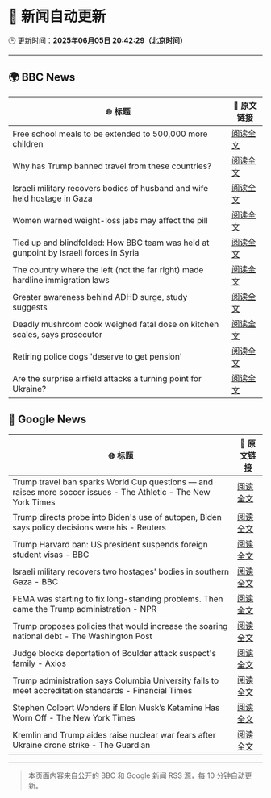 # 🧠 新闻自动更新

🕒 更新时间：**2025年06月05日 20:42:29（北京时间）**

---

## 🌍 BBC News

| 🌐 标题 | 🔗 原文链接 |
|--------|-------------|
| Free school meals to be extended to 500,000 more children | [阅读全文](https://www.bbc.com/news/articles/cdr5mr5l2d1o) |
| Why has Trump banned travel from these countries? | [阅读全文](https://www.bbc.com/news/articles/cz6329yvwdvo) |
| Israeli military recovers bodies of husband and wife held hostage in Gaza | [阅读全文](https://www.bbc.com/news/articles/c989rl23zzno) |
| Women warned weight-loss jabs may affect the pill | [阅读全文](https://www.bbc.com/news/articles/cn0gp2pl7zwo) |
| Tied up and blindfolded: How BBC team was held at gunpoint by Israeli forces in Syria | [阅读全文](https://www.bbc.com/news/articles/c4grldkeyv5o) |
| The country where the left (not the far right) made hardline immigration laws | [阅读全文](https://www.bbc.com/news/articles/c1mgkd93r4yo) |
| Greater awareness behind ADHD surge, study suggests | [阅读全文](https://www.bbc.com/news/articles/cg5vp62dnnro) |
| Deadly mushroom cook weighed fatal dose on kitchen scales, says prosecutor | [阅读全文](https://www.bbc.com/news/articles/c93yxgyln5po) |
| Retiring police dogs 'deserve to get pension' | [阅读全文](https://www.bbc.com/news/articles/cr7z907rmggo) |
| Are the surprise airfield attacks a turning point for Ukraine? | [阅读全文](https://www.bbc.com/news/articles/cn4gp2g7g47o) |

## 📰 Google News

| 🌐 标题 | 🔗 原文链接 |
|--------|-------------|
| Trump travel ban sparks World Cup questions — and raises more soccer issues - The Athletic - The New York Times | [阅读全文](https://news.google.com/rss/articles/CBMihgFBVV95cUxNUEVKckM0dXFHVG51T1RkNHlpVkNXbmV1NUlJZFlvNEkyUkozVXlKc2dKa3hTb1M2ZzdkYlRiRzVTTFgwSXA4MXl1elFGemJGcjVpbjdhRm5OQ1lLWmRXd3NDSnRMVHNDVS0yMDc0S09TanlvZG0zQ2NzalhZN3Q0cEpkOGxEdw?oc=5) |
| Trump directs probe into Biden's use of autopen, Biden says policy decisions were his - Reuters | [阅读全文](https://news.google.com/rss/articles/CBMiwwFBVV95cUxQZU16T2hsQjAyTmRYTXN2ZER2My1jTWxudmNDVERFQVdYNGl3elVzR3J3czJaV0tfNFBOUFBKSGhYRFB5SlYzYng1SnBhcWI0a0dDaDJkZEh0MFJMQmtVQXFBT19aRzRjVVQxdTVLR3hfcDR6MHBZRlM2UmQ4cDJMS044Z0tQcDBoX0NpYmhPV0pkZEVJSldDZHR4STJRblhkNXBfTVV3UXdtWmI0QVJCTEd5N19IRm5XU0tmalcxLUlhOU0?oc=5) |
| Trump Harvard ban: US president suspends foreign student visas - BBC | [阅读全文](https://news.google.com/rss/articles/CBMiWkFVX3lxTE53dlNUT1U2UTF1WUYxN1lxdGh6UUZwRHZZdW1IaFhDNExhTEtHQ1RYZjBONTJJT2MtX1BQNU9BVEZqbWJsNmtUeDNxZDRvTGxfblA5Sjl6R2RxQdIBX0FVX3lxTE54V1NxSnlOMGFPRXE3MUVJOUVGOUpkenZoWUF4SmxhbDZ4NTlzdWJTaWNyM1Y4NzBSUld3NF9SUDJZRFhRRkU5VWJBTjRLSXFTT0lBYTlHcm4zeVk0UTJR?oc=5) |
| Israeli military recovers two hostages' bodies in southern Gaza - BBC | [阅读全文](https://news.google.com/rss/articles/CBMiWkFVX3lxTE5mQlVzRUtpajA2d1ZMQnpfX2lmQmlPaVJTVWZ6THhuc3JJQ3Rud1BmdGhKa0RESV9VUmxXMmUyREE5R0p3SjFlOHk3dmtWaGZzS2JFYldtajhIZ9IBX0FVX3lxTFBqZzZMUGR6RXB2M3BnZFJoREF5ejQwdkJhMmFiS3RZaUpGY2JoMjFKMGZOT2g0M1FRbTNLeTFQQXZoN0NocTR0anVvMXFQZlNuSWEwUnZ5dDh6T0Q0cmdR?oc=5) |
| FEMA was starting to fix long-standing problems. Then came the Trump administration - NPR | [阅读全文](https://news.google.com/rss/articles/CBMingFBVV95cUxPLVZXZXB2TGI2UThibkNSRmVmOXAydnB0LXhCSGtHYUtIUFdBOVY2eEY4NjBSazIxeHZQNHNTMHdXX2J1NERGV0ZpTng4aXJzR3A0OXIzR3VmT0RXZVgxTExTd0M4Y1hvUjJzSmpYY2o3UFh3Y2Z1TGhyQ1lOc3A5Vkw4QXljWlNwSUVKdXllU2E0aXByTFk3WEl3bWx0UQ?oc=5) |
| Trump proposes policies that would increase the soaring national debt - The Washington Post | [阅读全文](https://news.google.com/rss/articles/CBMiiAFBVV95cUxPeTVYR2xwYlF5U0M1bXFjeHZKbllzOXNnV0Nuakk1T2FzT1o4TENJUXRsZ2V1LVIwSTB1RHdKTkxCZHlQU3dZanFOcUNDb29wam0zS2tSUnpMOWQtZDN2TXBtdzZHTHNLOHk4a2xLclJLUjhxZll5YXVYWTgydHpKVmlSYkpVRjdw?oc=5) |
| Judge blocks deportation of Boulder attack suspect's family - Axios | [阅读全文](https://news.google.com/rss/articles/CBMihwFBVV95cUxNemdFNnZVWDBpcXFKb1EzRFo0Z092bFVRQlhqZ1pwSDlQRldLR08yQzNSc0dPQUw4RkV6Rm1JSFNmdWpGTjdDVG9OaHluZ2dxUVdTMk14SmcyVHpUVVdGbTA4RmR2Zm1VdVJGWWszVk5BeW8xX0MxYTJjLUtxRWgwQXpSenEzNFE?oc=5) |
| Trump administration says Columbia University fails to meet accreditation standards - Financial Times | [阅读全文](https://news.google.com/rss/articles/CBMicEFVX3lxTE13TFpxRUFSeGs3UURVVzhuRnZHazBKTmdleWs1bEdXbV83dG9qNExhNFpoMGNQOWtYUTJUQkhmb3hhWHIwdFdDdEtGbC11cEZYUjdfVC1jT0JCR0h3N2g4YU1ibUlRYm5saDM0YjNrU00?oc=5) |
| Stephen Colbert Wonders if Elon Musk’s Ketamine Has Worn Off - The New York Times | [阅读全文](https://news.google.com/rss/articles/CBMilAFBVV95cUxPdnZ3OVRoOFlRZ1cwYVlrVUxRTElSdXE2RFU5X0F3X3FUdktvUnEwMFBZWWNfazZqaHhZVHV0LVhFQWxzTlBpLUpUSXdOYUdIZHp5WE5KeXl6SnRKQU1hemN3VWhQdkpNWXFvbFlRTTJYUGt1emNON0lOTHZSbmxWV2NuMTRmTzd5eWNCWGhpcnZWSmNv?oc=5) |
| Kremlin and Trump aides raise nuclear war fears after Ukraine drone strike - The Guardian | [阅读全文](https://news.google.com/rss/articles/CBMihAFBVV95cUxPNmw3X0QzZUVqeXM3ZTczS2gtNVFYRnJ5RHJDQXNxZXkxeVFMYTNBNlp4Z3g0REFhY2M1Z3VRWTlDWjFpc3QwelZDVm5GNVk4Q2lMMF85MGNBLXoxOHFhUmhzNC1EejFXZHRObWZxM1BQNVlreFI3ZFlOSlpLcG1pWEFzRFg?oc=5) |

---
> 本页面内容来自公开的 BBC 和 Google 新闻 RSS 源，每 10 分钟自动更新。